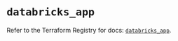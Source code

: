 # `databricks_app`

Refer to the Terraform Registry for docs: [`databricks_app`](https://registry.terraform.io/providers/databricks/databricks/1.64.1/docs/resources/app).
